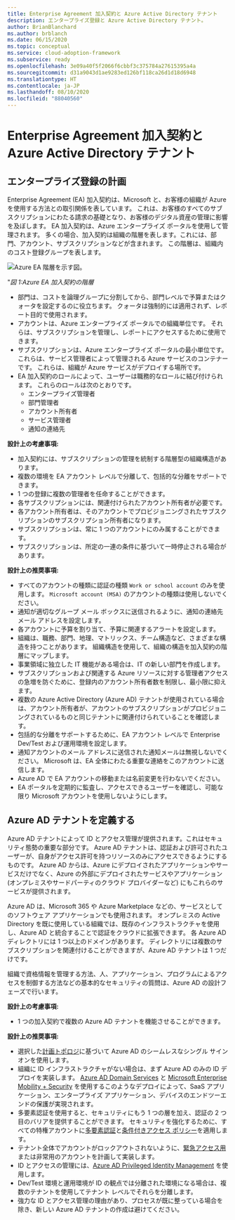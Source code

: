 ```yaml
---
title: Enterprise Agreement 加入契約と Azure Active Directory テナント
description: エンタープライズ登録と Azure Active Directory テナント。
author: BrianBlanchard
ms.author: brblanch
ms.date: 06/15/2020
ms.topic: conceptual
ms.service: cloud-adoption-framework
ms.subservice: ready
ms.openlocfilehash: 3e09a40f5f2066f6cbbf3c375784a27615395a4a
ms.sourcegitcommit: d31a9043d1ae9283ed126bf118ca26d1d18d6948
ms.translationtype: HT
ms.contentlocale: ja-JP
ms.lasthandoff: 08/10/2020
ms.locfileid: "88040560"
---
```

# <a name="enterprise-agreement-enrollment-and-azure-active-directory-tenants"></a>Enterprise Agreement 加入契約と Azure Active Directory テナント

## <a name="plan-for-enterprise-enrollment"></a>エンタープライズ登録の計画

Enterprise Agreement (EA) 加入契約は、Microsoft と、お客様の組織が Azure を使用する方法との取引関係を表しています。 これは、お客様のすべてのサブスクリプションにわたる請求の基礎となり、お客様のデジタル資産の管理に影響を及ぼします。 EA 加入契約は、Azure エンタープライズ ポータルを使用して管理されます。 多くの場合、加入契約は組織の階層を表します。これには、部門、アカウント、サブスクリプションなどが含まれます。 この階層は、組織内のコスト登録グループを表します。

![Azure EA 階層を示す図。](./media/ea.png)

"_図 1:Azure EA 加入契約の階層_

- 部門は、コストを論理グループに分割してから、部門レベルで予算またはクォータを設定するのに役立ちます。 クォータは強制的には適用されず、レポート目的で使用されます。
- アカウントは、Azure エンタープライズ ポータルでの組織単位です。 それらは、サブスクリプションを管理し、レポートにアクセスするために使用できます。
- サブスクリプションは、Azure エンタープライズ ポータルの最小単位です。 これらは、サービス管理者によって管理される Azure サービスのコンテナーです。 これらは、組織が Azure サービスがデプロイする場所です。
- EA 加入契約のロールによって、ユーザーは職務的なロールに結び付けられます。 これらのロールは次のとおりです。
  - エンタープライズ管理者
  - 部門管理者
  - アカウント所有者
  - サービス管理者
  - 通知の連絡先

**設計上の考慮事項:**

- 加入契約には、サブスクリプションの管理を統制する階層型の組織構造があります。
- 複数の環境を EA アカウント レベルで分離して、包括的な分離をサポートできます。
- 1 つの登録に複数の管理者を任命することができます。
- 各サブスクリプションには、関連付けられたアカウント所有者が必要です。
- 各アカウント所有者は、そのアカウントでプロビジョニングされたサブスクリプションのサブスクリプション所有者になります。
- サブスクリプションは、常に 1 つのアカウントにのみ属することができます。
- サブスクリプションは、所定の一連の条件に基づいて一時停止される場合があります。

**設計上の推奨事項:**

- すべてのアカウントの種類に認証の種類 `Work or school account` のみを使用します。 `Microsoft account (MSA)` のアカウントの種類は使用しないでください。
- 通知が適切なグループ メール ボックスに送信されるように、通知の連絡先メール アドレスを設定します。
- 各アカウントに予算を割り当て、予算に関連するアラートを設定します。
- 組織は、職務、部門、地理、マトリックス、チーム構造など、さまざまな構造を持つことがあります。 組織構造を使用して、組織の構造を加入契約の階層にマップします。
- 事業領域に独立した IT 機能がある場合は、IT の新しい部門を作成します。
- サブスクリプションおよび関連する Azure リソースに対する管理者アクセスの急増を防ぐために、登録内のアカウント所有者数を制限し、最小限に抑えます。
- 複数の Azure Active Directory (Azure AD) テナントが使用されている場合は、アカウント所有者が、アカウントのサブスクリプションがプロビジョニングされているものと同じテナントに関連付けられていることを確認します。
- 包括的な分離をサポートするために、EA アカウント レベルで Enterprise Dev/Test および運用環境を設定します。
- 通知アカウントのメール アドレスに送信された通知メールは無視しないでください。 Microsoft は、EA 全体にわたる重要な連絡をこのアカウントに送信します。
- Azure AD で EA アカウントの移動または名前変更を行わないでください。
- EA ポータルを定期的に監査し、アクセスできるユーザーを確認し、可能な限り Microsoft アカウントを使用しないようにします。

## <a name="define-azure-ad-tenants"></a>Azure AD テナントを定義する

Azure AD テナントによって ID とアクセス管理が提供されます。これはセキュリティ態勢の重要な部分です。 Azure AD テナントは、認証および許可されたユーザーが、自身がアクセス許可を持つリソースのみにアクセスできるようにするものです。 Azure AD からは、Azure にデプロイされたアプリケーションやサービスだけでなく、Azure の外部にデプロイされたサービスやアプリケーション (オンプレミスやサードパーティのクラウド プロバイダーなど) にもこれらのサービスが提供されます。

Azure AD は、Microsoft 365 や Azure Marketplace などの、サービスとしてのソフトウェア アプリケーションでも使用されます。 オンプレミスの Active Directory を既に使用している組織では、既存のインフラストラクチャを使用し、Azure AD と統合することで認証をクラウドに拡張できます。 各 Azure AD ディレクトリには 1 つ以上のドメインがあります。 ディレクトリには複数のサブスクリプションを関連付けることができますが、Azure AD テナントは 1 つだけです。

組織で資格情報を管理する方法、人、アプリケーション、プログラムによるアクセスを制御する方法などの基本的なセキュリティの質問は、Azure AD の設計フェーズで行います。

**設計上の考慮事項:**

- 1 つの加入契約で複数の Azure AD テナントを機能させることができます。

**設計上の推奨事項:**

- 選択した[計画トポロジ](https://docs.microsoft.com/azure/active-directory/hybrid/plan-connect-topologies)に基づいて Azure AD のシームレスなシングル サインオンを使用します。
- 組織に ID インフラストラクチャがない場合は、まず Azure AD のみの ID デプロイを実装します。 [Azure AD Domain Services](https://docs.microsoft.com/azure/active-directory-domain-services) と [Microsoft Enterprise Mobility + Security](https://docs.microsoft.com/mem/intune/fundamentals/what-is-intune) を使用するこのようなデプロイによって、SaaS アプリケーション、エンタープライズ アプリケーション、デバイスのエンドツーエンドの保護が実現されます。
- 多要素認証を使用すると、セキュリティにもう 1 つの層を加え、認証の 2 つ目のバリアを提供することができます。 セキュリティを強化するために、すべての特権アカウントに[多要素認証](https://docs.microsoft.com/azure/active-directory/authentication/concept-mfa-howitworks)と[条件付きアクセス ポリシー](https://docs.microsoft.com/azure/active-directory/conditional-access/overview)を適用します。
- テナント全体でアカウントがロックアウトされないように、[緊急アクセス用](https://docs.microsoft.com/azure/active-directory/users-groups-roles/directory-emergency-access)または非常用のアカウントを計画して実装します。
- ID とアクセスの管理には、[Azure AD Privileged Identity Management](https://docs.microsoft.com/azure/active-directory/privileged-identity-management/pim-configure) を使用します。
- Dev/Test 環境と運用環境が ID の観点では分離された環境になる場合は、複数のテナントを使用してテナント レベルでそれらを分離します。
- 強力な ID とアクセス管理の理由があり、プロセスが既に整っている場合を除き、新しい Azure AD テナントの作成は避けてください。
